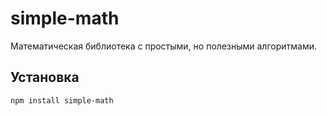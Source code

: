 # simple-math

Математическая библиотека с простыми, но полезными алгоритмами.

## Установка

```sh
npm install simple-math
```
